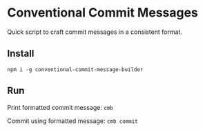 # Conventional Commit Messages

Quick script to craft commit messages in a consistent format.

## Install

```npm i -g conventional-commit-message-builder```

## Run

Print formatted commit message:
```cmb```

Commit using formatted message:
```cmb commit```
